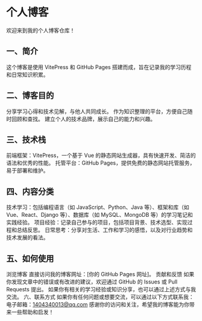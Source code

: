 # 个人博客
欢迎来到我的个人博客仓库！
## 一、简介
这个博客是使用 VitePress 和 GitHub Pages 搭建而成，旨在记录我的学习历程和日常知识积累。
## 二、博客目的
分享学习心得和技术见解，与他人共同成长。
作为知识整理的平台，方便自己随时回顾和查找。
建立个人的技术品牌，展示自己的能力和兴趣。
## 三、技术栈
前端框架：VitePress，一个基于 Vue 的静态网站生成器，具有快速开发、简洁的语法和优秀的性能。
托管平台：GitHub Pages，提供免费的静态网站托管服务，易于部署和维护。
## 四、内容分类
技术学习：包括编程语言（如 JavaScript、Python、Java 等）、框架和库（如 Vue、React、Django 等）、数据库（如 MySQL、MongoDB 等）的学习笔记和实践经验。
项目经验：记录自己参与的项目，包括项目背景、技术选型、实现过程和总结反思。
日常思考：分享对生活、工作和学习的感悟，以及对行业趋势和技术发展的看法。
## 五、如何使用
浏览博客
直接访问我的博客网址：[你的 GitHub Pages 网址]。
贡献和反馈
如果你发现文章中的错误或有改进的建议，欢迎通过 GitHub 的 Issues 或 Pull Requests 提出。
如果你有相关的学习经验或知识分享，也可以通过上述方式与我交流。
六、联系方式
如果你有任何问题或想要交流，可以通过以下方式联系我：
电子邮箱：1404340013@qq.com
感谢你的访问和关注，希望我的博客能为你带来一些帮助和启发！
